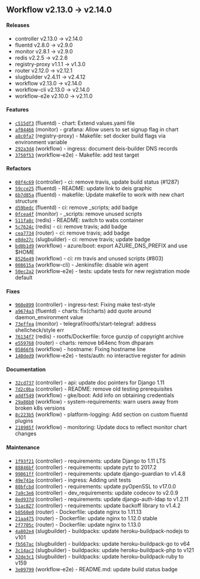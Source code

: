 ## Workflow v2.13.0 -> v2.14.0

#### Releases

- controller v2.13.0 -> v2.14.0
- fluentd v2.8.0 -> v2.9.0
- monitor v2.8.1 -> v2.9.0
- redis v2.2.5 -> v2.2.6
- registry-proxy v1.1.1 -> v1.3.0
- router v2.12.0 -> v2.12.1
- slugbuilder v2.4.11 -> v2.4.12
- workflow v2.13.0 -> v2.14.0
- workflow-cli v2.13.0 -> v2.14.0
- workflow-e2e v2.10.0 -> v2.11.0

#### Features

- [`c515df3`](https://github.com/deisthree/fluentd/commit/c515df308bc929e0366b6a2bd05813a506c1cdad) (fluentd) - chart: Extend values.yaml file
- [`af04466`](https://github.com/deisthree/monitor/commit/af0446621a890bf279f0f96b8709a8b70ebd12eb) (monitor) - grafana: Allow users to set signup flag in chart
- [`a8c0fa7`](https://github.com/deisthree/registry-proxy/commit/a8c0fa7f5db60dffa4b2fb8aa826466d6d8a2ce5) (registry-proxy) - Makefile: set docker build flags via environment variable
- [`292a3d4`](https://github.com/deisthree/workflow/commit/292a3d4864c797812a24160c1d089c6fa40be060) (workflow) - ingress: document deis-builder DNS records
- [`3750f53`](https://github.com/deisthree/workflow-e2e/commit/3750f53aebc4a3eb6001dc967ece26cc7aa747ec) (workflow-e2e) - Makefile: add test target

#### Refactors

- [`08f4c69`](https://github.com/deisthree/controller/commit/08f4c690d951f720b4152d8be1941296f430d3c1) (controller) - ci: remove travis, update build status (#1287)
- [`59cce25`](https://github.com/deisthree/fluentd/commit/59cce25ada66ca7d549bdd8e5de9f7cd7952bbeb) (fluentd) - README: update link to deis graphic
- [`6b7d85a`](https://github.com/deisthree/fluentd/commit/6b7d85a42369cc23b21eb6422cad794c15627911) (fluentd) - makefile: Update makefile to work with new chart structure
- [`d59bedc`](https://github.com/deisthree/fluentd/commit/d59bedc58884eb77070b848b32b43d01270e8092) (fluentd) - ci: remove _scripts; add badge
- [`0fcea4f`](https://github.com/deisthree/monitor/commit/0fcea4f07aef369b1fdb88b5586ac8ec17f13066) (monitor) - _scripts: remove unused scripts
- [`511fa8c`](https://github.com/deisthree/redis/commit/511fa8c6111096e406a4eb64ed20e943c5866084) (redis) - README: switch to wabs container
- [`5c7624c`](https://github.com/deisthree/redis/commit/5c7624ceb4c02a841de6bf89e0e43d5b0c6c7480) (redis) - ci: remove travis; add badge
- [`cea7734`](https://github.com/deisthree/router/commit/cea7734ebe2c7c7d6570497d9d2be5a453fc787c) (router) - ci: remove travis; add badge
- [`e8de27c`](https://github.com/deisthree/slugbuilder/commit/e8de27cae818c9a45cc322a34f24ea74bee44a1d) (slugbuilder) - ci: remove travis; update badge
- [`bd0b1d9`](https://github.com/deisthree/workflow/commit/bd0b1d955ae5c102ade03a141dab1351b7d79ed0) (workflow) - azure/boot: export AZURE_DNS_PREFIX and use $HOME
- [`8526e49`](https://github.com/deisthree/workflow/commit/8526e49c903112c971636d7c88174f09aeea49ac) (workflow) - ci: rm travis and unused scripts (#803)
- [`008615a`](https://github.com/deisthree/workflow-cli/commit/008615abe0a336be0d74f0185f0771938ee401fd) (workflow-cli) - Jenkinsfile: disable win agent
- [`50ec2a2`](https://github.com/deisthree/workflow-e2e/commit/50ec2a2e60ea457740b3aa9ce4b762b02a005ae8) (workflow-e2e) - tests: update tests for new registration mode default

#### Fixes

- [`960e899`](https://github.com/deisthree/controller/commit/960e89926e5021a6b62041dbe1fd6f8fce64bd8c) (controller) - ingress-test: Fixing make test-style
- [`a9674a3`](https://github.com/deisthree/fluentd/commit/a9674a30904d85e4c85566644f5bb85d49e744d5) (fluentd) - charts: fix(charts) add quote around daemon_environment value
- [`73effea`](https://github.com/deisthree/monitor/commit/73effead23c0fba26551b1e8e21597bbdb2296bf) (monitor) - telegraf/rootfs/start-telegraf: address shellcheck/style err
- [`76134f7`](https://github.com/deisthree/redis/commit/76134f744bcdf1a4dc2d6dbaf80154b50f39eb7b) (redis) - rootfs/Dockerfile: force gunzip of copyright archive
- [`e559768`](https://github.com/deisthree/router/commit/e5597683a18c0167ea044ba9d590edd46fc5ac43) (router) - charts: remove b64enc from dhparam
- [`05866f6`](https://github.com/deisthree/workflow/commit/05866f620a6aed0ba548171cda1aa976ffc23121) (workflow) - hostname: Fixing hostname line
- [`140ded9`](https://github.com/deisthree/workflow-e2e/commit/140ded9b62d926890892cac91c3518f790966f55) (workflow-e2e) - tests/auth: no interactive register for admin

#### Documentation

- [`32cd737`](https://github.com/deisthree/controller/commit/32cd7379f711b1f7a09f9b7480de500573769e48) (controller) - api: update doc pointers for Django 1.11
- [`7d2c0ba`](https://github.com/deisthree/controller/commit/7d2c0badf19af7e11c551e274944622d616ab942) (controller) - README: remove old testing prerequisites
- [`addf549`](https://github.com/deisthree/workflow/commit/addf5496036ac7820222fb3ae2b80adf975eaffc) (workflow) - gke/boot: Add info on obtaining credentials
- [`29a86b0`](https://github.com/deisthree/workflow/commit/29a86b0ba41ac1b2e09f64f8b1a47a303901ca9f) (workflow) - system-requirements: warn users away from broken k8s versions
- [`8c223b5`](https://github.com/deisthree/workflow/commit/8c223b547638723691184a8b6f63a9b17fcc6fef) (workflow) - platform-logging: Add section on custom fluentd plugins
- [`218985f`](https://github.com/deisthree/workflow/commit/218985f97a5b912df987dfec550b901ca21d186b) (workflow) - monitoring: Update docs to reflect monitor chart changes

#### Maintenance

- [`1f93f21`](https://github.com/deisthree/controller/commit/1f93f21c4d80e51bae363d48a1a8325b6fa68720) (controller) - requirements: update Django to 1.11 LTS
- [`88846bf`](https://github.com/deisthree/controller/commit/88846bfaa00d36314afee31ec42e38ee5de34e47) (controller) - requirements: update pytz to 2017.2
- [`99061ff`](https://github.com/deisthree/controller/commit/99061ffb19a545132f61db596e63f069b7d9748a) (controller) - requirements: update django-guardian to v1.4.8
- [`49e741e`](https://github.com/deisthree/controller/commit/49e741e61ddec46cdbebeb778a9df89fe143ec97) (controller) - ingress: Adding unit tests
- [`88bfcbd`](https://github.com/deisthree/controller/commit/88bfcbd4c980b52fd43602bb4c9fd5c7e87ab656) (controller) - requirements: update pyOpenSSL to v17.0.0
- [`7a9c3e6`](https://github.com/deisthree/controller/commit/7a9c3e60c06f3651946e512e2f0782b7f62687cd) (controller) - dev_requirements: update codecov to v2.0.9
- [`8ed937d`](https://github.com/deisthree/controller/commit/8ed937dd5eeaecbc6a04d0549e7e02d8f28f670b) (controller) - requirements: update django-auth-ldap to v1.2.11
- [`51ac827`](https://github.com/deisthree/controller/commit/51ac82707c7bb9968fc39e9d8c70f9c0abb01a68) (controller) - requirements: update backoff library to v1.4.2
- [`b8560e0`](https://github.com/deisthree/router/commit/b8560e048c554792db4955186eb9048ecc626b9b) (router) - Dockerfile: update nginx to 1.11.13
- [`21aa475`](https://github.com/deisthree/router/commit/21aa475bfbdc76f9b5acbfb7ed4b71e1673ec973) (router) - Dockerfile: update nginx to 1.12.0 stable
- [`2f7705c`](https://github.com/deisthree/router/commit/2f7705c6dc647270b9416176f5fc8e62dba749ab) (router) - Dockerfile: update nginx to 1.13.0
- [`4a802e4`](https://github.com/deisthree/slugbuilder/commit/4a802e4b8f52ee84b40a026224805690845257e7) (slugbuilder) - buildpacks: update heroku-buildpack-nodejs to v101
- [`fb567ac`](https://github.com/deisthree/slugbuilder/commit/fb567ace7f646c53dcb3515700441324e7b37f3f) (slugbuilder) - buildpacks: update heroku-buildpack-go to v64
- [`3c14ac2`](https://github.com/deisthree/slugbuilder/commit/3c14ac2ede6a8bf6ae611a1b75f872048a464443) (slugbuilder) - buildpacks: update heroku-buildpack-php to v121
- [`32de3c1`](https://github.com/deisthree/slugbuilder/commit/32de3c1cc598801eda8cd8bc6365d9ac82a69ed9) (slugbuilder) - buildpacks: update heroku-buildpack-ruby to v159
- [`3e09799`](https://github.com/deisthree/workflow-e2e/commit/3e097995a7b97e45d1d10e39926c01ce3cc43d69) (workflow-e2e) - README.md: update build status badge
